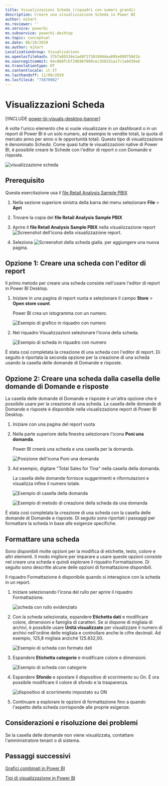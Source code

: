 ```yaml
---
title: Visualizzazioni Scheda (riquadri con numeri grandi)
description: Creare una visualizzazione Scheda in Power BI
author: mihart
ms.reviewer: ''
ms.service: powerbi
ms.subservice: powerbi-desktop
ms.topic: conceptual
ms.date: 06/10/2019
ms.author: mihart
LocalizationGroup: Visualizations
ms.openlocfilehash: 37b7a85534e1ad8f1f301994dea895e098758d1b
ms.sourcegitcommit: 64c860fcbf2969bf089cec358331a1fc1e0d39a8
ms.translationtype: HT
ms.contentlocale: it-IT
ms.lasthandoff: 11/09/2019
ms.locfileid: "73870982"
---
```

# <a name="card-visualizations"></a>Visualizzazioni Scheda

[!INCLUDE [power-bi-visuals-desktop-banner](../includes/power-bi-visuals-desktop-banner.md)]

A volte l'unico elemento che si vuole visualizzare in un dashboard o in un report di Power BI è un solo numero, ad esempio le vendite totali, la quota di mercato anno per anno o le opportunità totali. Questo tipo di visualizzazione è denominato *Scheda*. Come quasi tutte le visualizzazioni native di Power BI, è possibile creare le Schede con l'editor di report o con Domande e risposte.

![visualizzazione scheda](media/power-bi-visualization-card/pbi-opptuntiescard.png)

## <a name="prerequisite"></a>Prerequisito

Questa esercitazione usa il [file Retail Analysis Sample PBIX](https://download.microsoft.com/download/9/6/D/96DDC2FF-2568-491D-AAFA-AFDD6F763AE3/Retail%20Analysis%20Sample%20PBIX.pbix)

1. Nella sezione superiore sinistra della barra dei menu selezionare **File** \> **Apri**
   
2. Trovare la copia del **file Retail Analysis Sample PBIX**

1. Aprire il **file Retail Analysis Sample PBIX** nella visualizzazione report ![Screenshot dell'icona della visualizzazione report](media/power-bi-visualization-kpi/power-bi-report-view.png).

1. Seleziona ![Screenshot della scheda gialla.](media/power-bi-visualization-kpi/power-bi-yellow-tab.png) per aggiungere una nuova pagina.

## <a name="option-1-create-a-card-using-the-report-editor"></a>Opzione 1: Creare una scheda con l'editor di report

Il primo metodo per creare una scheda consiste nell'usare l'editor di report in Power BI Desktop.

1. Iniziare in una pagina di report vuota e selezionare il campo **Store** \> **Open store count**.

    Power BI crea un istogramma con un numero.

   ![Esempio di grafico in riquadro con numero](media/power-bi-visualization-card/pbi-overview-chart.png)

2. Nel riquadro Visualizzazioni selezionare l'icona della scheda.

   ![Esempio di scheda in riquadro con numero](media/power-bi-visualization-card/power-bi-card-visualization.png)

È stata così completata la creazione di una scheda con l'editor di report. Di seguito è riportata la seconda opzione per la creazione di una scheda usando la casella delle domande di Domande e risposte.

## <a name="option-2-create-a-card-from-the-qa-question-box"></a>Opzione 2: Creare una scheda dalla casella delle domande di Domande e risposte
La casella delle domande di Domande e risposte è un'altra opzione che è possibile usare per la creazione di una scheda. La casella delle domande di Domande e risposte è disponibile nella visualizzazione report di Power BI Desktop.

1. Iniziare con una pagina del report vuota

1. Nella parte superiore della finestra selezionare l'icona **Poni una domanda**. 

    Power BI creerà una scheda e una casella per la domanda. 

   ![Posizione dell'icona Poni una domanda](media/power-bi-visualization-card/power-bi-q-and-a-overview.png)

2. Ad esempio, digitare "Total Sales for Tina" nella casella della domanda.

    La casella delle domande fornisce suggerimenti e riformulazioni e visualizza infine il numero totale.  

   ![Esempio di casella della domanda](media/power-bi-visualization-card/power-bi-q-and-a-box.png)

   ![Esempio di metodo di creazione della scheda da una domanda](media/power-bi-visualization-card/power-bi-q-and-a-card.png)

È stata così completata la creazione di una scheda con la casella delle domande di Domande e risposte. Di seguito sono riportati i passaggi per formattare la scheda in base alle esigenze specifiche.

## <a name="format-a-card"></a>Formattare una scheda
Sono disponibili molte opzioni per la modifica di etichette, testo, colore e altri elementi. Il modo migliore per imparare a usare queste opzioni consiste nel creare una scheda e quindi esplorare il riquadro Formattazione. Di seguito sono descritte alcune delle opzioni di formattazione disponibili. 

Il riquadro Formattazione è disponibile quando si interagisce con la scheda in un report. 

1. Iniziare selezionando l'icona del rullo per aprire il riquadro Formattazione. 

    ![scheda con rullo evidenziato](media/power-bi-visualization-card/power-bi-format-card-2.png)

2. Con la scheda selezionata, espandere **Etichetta dati** e modificare colore, dimensioni e famiglia di caratteri. Se si dispone di migliaia di archivi, è possibile usare **Unità visualizzate** per visualizzare il numero di archivi nell'ordine delle migliaia e controllare anche le cifre decimali. Ad esempio, 125,8 migliaia anziché 125.832,00.

    ![Esempio di scheda con formato dati](media/power-bi-visualization-card/power-bi-card-format-2.png)

3.  Espandere **Etichetta categorie** e modificare colore e dimensioni.

    ![Esempio di scheda con categorie](media/power-bi-visualization-card/power-bi-card-format-category.png)

4. Espandere **Sfondo** e spostare il dispositivo di scorrimento su On.  È ora possibile modificare il colore di sfondo e la trasparenza.

    ![dispositivo di scorrimento impostato su ON](media/power-bi-visualization-card/power-bi-format-color-2.png)

5. Continuare a esplorare le opzioni di formattazione fino a quando l'aspetto della scheda corrisponde alle proprie esigenze. 

## <a name="considerations-and-troubleshooting"></a>Considerazioni e risoluzione dei problemi
Se la casella delle domande non viene visualizzata, contattare l'amministratore tenant o di sistema.    

## <a name="next-steps"></a>Passaggi successivi
[Grafici combinati in Power BI](power-bi-visualization-combo-chart.md)

[Tipi di visualizzazione in Power BI](power-bi-visualization-types-for-reports-and-q-and-a.md)
